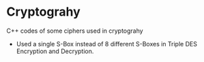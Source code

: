 # Cryptograhy
C++ codes of some ciphers used in cryptograhy
* Used a single S-Box instead of 8 different S-Boxes in Triple DES Encryption and Decryption.
